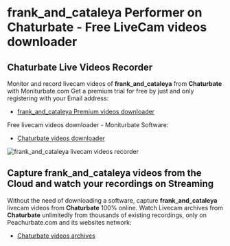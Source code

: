 # frank_and_cataleya Performer on Chaturbate - Free LiveCam videos downloader

## Chaturbate Live Videos Recorder

Monitor and record livecam videos of **frank_and_cataleya** from **Chaturbate** with Moniturbate.com
Get a premium trial for free by just and only registering with your Email address:
* [frank_and_cataleya Premium videos downloader](https://moniturbate.com/request-demo-licence-key.html)

Free livecam videos downloader - Moniturbate Software:
* [Chaturbate videos downloader](https://moniturbate.com/moniturbate-download-software.html)

![frank_and_cataleya livecam videos recorder](https://peachurnet.com/templates/moniturbate-software.png)


## Capture frank_and_cataleya videos from the Cloud and watch your recordings on Streaming

Without the need of downloading a software, capture **frank_and_cataleya** livecam videos from **Chaturbate** 100% online.
Watch Livecam archives from **Chaturbate** unlimitedly from thousands of existing recordings, only on Peachurbate.com and its websites network:
* [Chaturbate videos archives](https://peachurnet.com/)